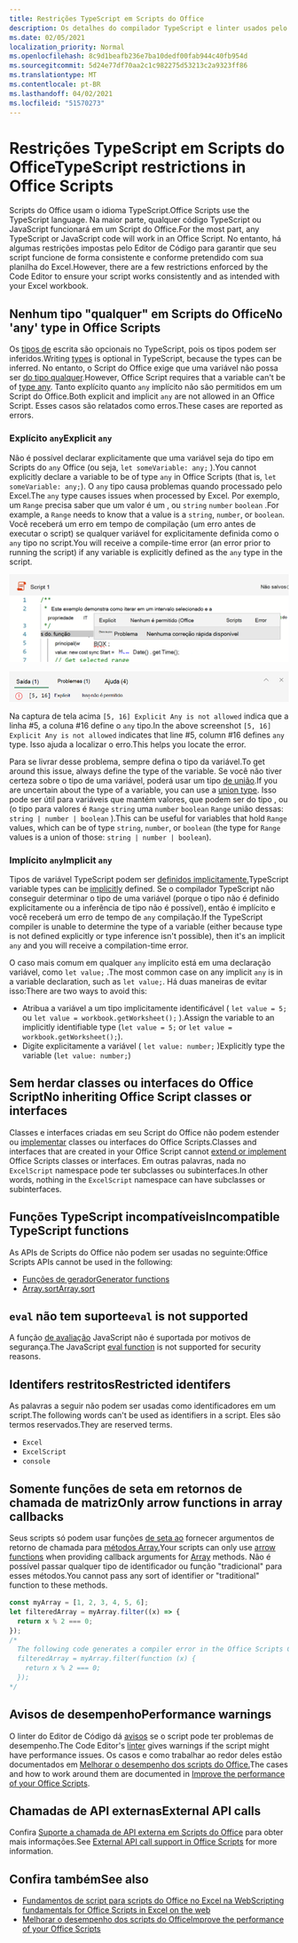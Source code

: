 ```yaml
---
title: Restrições TypeScript em Scripts do Office
description: Os detalhes do compilador TypeScript e linter usados pelo Editor de Código de Scripts do Office.
ms.date: 02/05/2021
localization_priority: Normal
ms.openlocfilehash: 8c9d1beafb236e7ba10dedf00fab944c40fb954d
ms.sourcegitcommit: 5d24e77df70aa2c1c982275d53213c2a9323ff86
ms.translationtype: MT
ms.contentlocale: pt-BR
ms.lasthandoff: 04/02/2021
ms.locfileid: "51570273"
---
```

# <a name="typescript-restrictions-in-office-scripts"></a><span data-ttu-id="4bce0-103">Restrições TypeScript em Scripts do Office</span><span class="sxs-lookup"><span data-stu-id="4bce0-103">TypeScript restrictions in Office Scripts</span></span>

<span data-ttu-id="4bce0-104">Scripts do Office usam o idioma TypeScript.</span><span class="sxs-lookup"><span data-stu-id="4bce0-104">Office Scripts use the TypeScript language.</span></span> <span data-ttu-id="4bce0-105">Na maior parte, qualquer código TypeScript ou JavaScript funcionará em um Script do Office.</span><span class="sxs-lookup"><span data-stu-id="4bce0-105">For the most part, any TypeScript or JavaScript code will work in an Office Script.</span></span> <span data-ttu-id="4bce0-106">No entanto, há algumas restrições impostas pelo Editor de Código para garantir que seu script funcione de forma consistente e conforme pretendido com sua planilha do Excel.</span><span class="sxs-lookup"><span data-stu-id="4bce0-106">However, there are a few restrictions enforced by the Code Editor to ensure your script works consistently and as intended with your Excel workbook.</span></span>

## <a name="no-any-type-in-office-scripts"></a><span data-ttu-id="4bce0-107">Nenhum tipo "qualquer" em Scripts do Office</span><span class="sxs-lookup"><span data-stu-id="4bce0-107">No 'any' type in Office Scripts</span></span>

<span data-ttu-id="4bce0-108">Os [tipos de](https://www.typescriptlang.org/docs/handbook/typescript-in-5-minutes.html) escrita são opcionais no TypeScript, pois os tipos podem ser inferidos.</span><span class="sxs-lookup"><span data-stu-id="4bce0-108">Writing [types](https://www.typescriptlang.org/docs/handbook/typescript-in-5-minutes.html) is optional in TypeScript, because the types can be inferred.</span></span> <span data-ttu-id="4bce0-109">No entanto, o Script do Office exige que uma variável não possa ser [do tipo qualquer](https://www.typescriptlang.org/docs/handbook/basic-types.html#any).</span><span class="sxs-lookup"><span data-stu-id="4bce0-109">However, Office Script requires that a variable can't be of [type any](https://www.typescriptlang.org/docs/handbook/basic-types.html#any).</span></span> <span data-ttu-id="4bce0-110">Tanto explícito quanto `any` implícito não são permitidos em um Script do Office.</span><span class="sxs-lookup"><span data-stu-id="4bce0-110">Both explicit and implicit `any` are not allowed in an Office Script.</span></span> <span data-ttu-id="4bce0-111">Esses casos são relatados como erros.</span><span class="sxs-lookup"><span data-stu-id="4bce0-111">These cases are reported as errors.</span></span>

### <a name="explicit-any"></a><span data-ttu-id="4bce0-112">Explícito `any`</span><span class="sxs-lookup"><span data-stu-id="4bce0-112">Explicit `any`</span></span>

<span data-ttu-id="4bce0-113">Não é possível declarar explicitamente que uma variável seja do tipo em Scripts do `any` Office (ou seja, `let someVariable: any;` ).</span><span class="sxs-lookup"><span data-stu-id="4bce0-113">You cannot explicitly declare a variable to be of type `any` in Office Scripts (that is, `let someVariable: any;`).</span></span> <span data-ttu-id="4bce0-114">O `any` tipo causa problemas quando processado pelo Excel.</span><span class="sxs-lookup"><span data-stu-id="4bce0-114">The `any` type causes issues when processed by Excel.</span></span> <span data-ttu-id="4bce0-115">Por exemplo, um `Range` precisa saber que um valor é um , ou `string` `number` `boolean` .</span><span class="sxs-lookup"><span data-stu-id="4bce0-115">For example, a `Range` needs to know that a value is a `string`, `number`, or `boolean`.</span></span> <span data-ttu-id="4bce0-116">Você receberá um erro em tempo de compilação (um erro antes de executar o script) se qualquer variável for explicitamente definida como o `any` tipo no script.</span><span class="sxs-lookup"><span data-stu-id="4bce0-116">You will receive a compile-time error (an error prior to running the script) if any variable is explicitly defined as the `any` type in the script.</span></span>

![A mensagem explícita no texto de foco do editor de código](../images/explicit-any-editor-message.png)

![O erro explícito na janela do console](../images/explicit-any-error-message.png)

<span data-ttu-id="4bce0-119">Na captura de tela acima `[5, 16] Explicit Any is not allowed` indica que a linha #5, a coluna #16 define o `any` tipo.</span><span class="sxs-lookup"><span data-stu-id="4bce0-119">In the above screenshot `[5, 16] Explicit Any is not allowed` indicates that line #5, column #16 defines `any` type.</span></span> <span data-ttu-id="4bce0-120">Isso ajuda a localizar o erro.</span><span class="sxs-lookup"><span data-stu-id="4bce0-120">This helps you locate the error.</span></span>

<span data-ttu-id="4bce0-121">Para se livrar desse problema, sempre defina o tipo da variável.</span><span class="sxs-lookup"><span data-stu-id="4bce0-121">To get around this issue, always define the type of the variable.</span></span> <span data-ttu-id="4bce0-122">Se você não tiver certeza sobre o tipo de uma variável, poderá usar um tipo [de união](https://www.typescriptlang.org/docs/handbook/unions-and-intersections.html).</span><span class="sxs-lookup"><span data-stu-id="4bce0-122">If you are uncertain about the type of a variable, you can use a [union type](https://www.typescriptlang.org/docs/handbook/unions-and-intersections.html).</span></span> <span data-ttu-id="4bce0-123">Isso pode ser útil para variáveis que mantém valores, que podem ser do tipo , ou (o tipo para valores é `Range` `string` uma `number` `boolean` `Range` união dessas: `string | number | boolean` ).</span><span class="sxs-lookup"><span data-stu-id="4bce0-123">This can be useful for variables that hold `Range` values, which can be of type `string`, `number`, or `boolean` (the type for `Range` values is a union of those: `string | number | boolean`).</span></span>

### <a name="implicit-any"></a><span data-ttu-id="4bce0-124">Implícito `any`</span><span class="sxs-lookup"><span data-stu-id="4bce0-124">Implicit `any`</span></span>

<span data-ttu-id="4bce0-125">Tipos de variável TypeScript podem ser [definidos implicitamente.](https://www.typescriptlang.org/docs/handbook/type-inference.html)</span><span class="sxs-lookup"><span data-stu-id="4bce0-125">TypeScript variable types can be [implicitly](https://www.typescriptlang.org/docs/handbook/type-inference.html) defined.</span></span> <span data-ttu-id="4bce0-126">Se o compilador TypeScript não conseguir determinar o tipo de uma variável (porque o tipo não é definido explicitamente ou a inferência de tipo não é possível), então é implícito e você receberá um erro de tempo de `any` compilação.</span><span class="sxs-lookup"><span data-stu-id="4bce0-126">If the TypeScript compiler is unable to determine the type of a variable (either because type is not defined explicitly or type inference isn't possible), then it's an implicit `any` and you will receive a compilation-time error.</span></span>

<span data-ttu-id="4bce0-127">O caso mais comum em qualquer `any` implícito está em uma declaração variável, como `let value;` .</span><span class="sxs-lookup"><span data-stu-id="4bce0-127">The most common case on any implicit `any` is in a variable declaration, such as `let value;`.</span></span> <span data-ttu-id="4bce0-128">Há duas maneiras de evitar isso:</span><span class="sxs-lookup"><span data-stu-id="4bce0-128">There are two ways to avoid this:</span></span>

* <span data-ttu-id="4bce0-129">Atribua a variável a um tipo implicitamente identificável ( `let value = 5;` ou `let value = workbook.getWorksheet();` ).</span><span class="sxs-lookup"><span data-stu-id="4bce0-129">Assign the variable to an implicitly identifiable type (`let value = 5;` or `let value = workbook.getWorksheet();`).</span></span>
* <span data-ttu-id="4bce0-130">Digite explicitamente a variável ( `let value: number;` )</span><span class="sxs-lookup"><span data-stu-id="4bce0-130">Explicitly type the variable (`let value: number;`)</span></span>

## <a name="no-inheriting-office-script-classes-or-interfaces"></a><span data-ttu-id="4bce0-131">Sem herdar classes ou interfaces do Office Script</span><span class="sxs-lookup"><span data-stu-id="4bce0-131">No inheriting Office Script classes or interfaces</span></span>

<span data-ttu-id="4bce0-132">Classes e interfaces criadas em seu Script do Office não podem estender ou [implementar](https://www.typescriptlang.org/docs/handbook/classes.html#inheritance) classes ou interfaces do Office Scripts.</span><span class="sxs-lookup"><span data-stu-id="4bce0-132">Classes and interfaces that are created in your Office Script cannot [extend or implement](https://www.typescriptlang.org/docs/handbook/classes.html#inheritance) Office Scripts classes or interfaces.</span></span> <span data-ttu-id="4bce0-133">Em outras palavras, nada no `ExcelScript` namespace pode ter subclasses ou subinterfaces.</span><span class="sxs-lookup"><span data-stu-id="4bce0-133">In other words, nothing in the `ExcelScript` namespace can have subclasses or subinterfaces.</span></span>

## <a name="incompatible-typescript-functions"></a><span data-ttu-id="4bce0-134">Funções TypeScript incompatíveis</span><span class="sxs-lookup"><span data-stu-id="4bce0-134">Incompatible TypeScript functions</span></span>

<span data-ttu-id="4bce0-135">As APIs de Scripts do Office não podem ser usadas no seguinte:</span><span class="sxs-lookup"><span data-stu-id="4bce0-135">Office Scripts APIs cannot be used in the following:</span></span>

* [<span data-ttu-id="4bce0-136">Funções de gerador</span><span class="sxs-lookup"><span data-stu-id="4bce0-136">Generator functions</span></span>](https://developer.mozilla.org/docs/Web/JavaScript/Guide/Iterators_and_Generators#generator_functions)
* [<span data-ttu-id="4bce0-137">Array.sort</span><span class="sxs-lookup"><span data-stu-id="4bce0-137">Array.sort</span></span>](https://developer.mozilla.org/docs/Web/JavaScript/Reference/Global_Objects/Array/sort)

## <a name="eval-is-not-supported"></a><span data-ttu-id="4bce0-138">`eval` não tem suporte</span><span class="sxs-lookup"><span data-stu-id="4bce0-138">`eval` is not supported</span></span>

<span data-ttu-id="4bce0-139">A função [de avaliação](https://developer.mozilla.org/docs/Web/JavaScript/Reference/Global_Objects/eval) JavaScript não é suportada por motivos de segurança.</span><span class="sxs-lookup"><span data-stu-id="4bce0-139">The JavaScript [eval function](https://developer.mozilla.org/docs/Web/JavaScript/Reference/Global_Objects/eval) is not supported for security reasons.</span></span>

## <a name="restricted-identifers"></a><span data-ttu-id="4bce0-140">Identifers restritos</span><span class="sxs-lookup"><span data-stu-id="4bce0-140">Restricted identifers</span></span>

<span data-ttu-id="4bce0-141">As palavras a seguir não podem ser usadas como identificadores em um script.</span><span class="sxs-lookup"><span data-stu-id="4bce0-141">The following words can't be used as identifiers in a script.</span></span> <span data-ttu-id="4bce0-142">Eles são termos reservados.</span><span class="sxs-lookup"><span data-stu-id="4bce0-142">They are reserved terms.</span></span>

* `Excel`
* `ExcelScript`
* `console`

## <a name="only-arrow-functions-in-array-callbacks"></a><span data-ttu-id="4bce0-143">Somente funções de seta em retornos de chamada de matriz</span><span class="sxs-lookup"><span data-stu-id="4bce0-143">Only arrow functions in array callbacks</span></span>

<span data-ttu-id="4bce0-144">Seus scripts só podem usar funções [de seta ao](https://developer.mozilla.org/docs/Web/JavaScript/Reference/Functions/Arrow_functions) fornecer argumentos de retorno de chamada para [métodos Array.](https://developer.mozilla.org/docs/Web/JavaScript/Reference/Global_Objects/Array)</span><span class="sxs-lookup"><span data-stu-id="4bce0-144">Your scripts can only use [arrow functions](https://developer.mozilla.org/docs/Web/JavaScript/Reference/Functions/Arrow_functions) when providing callback arguments for [Array](https://developer.mozilla.org/docs/Web/JavaScript/Reference/Global_Objects/Array) methods.</span></span> <span data-ttu-id="4bce0-145">Não é possível passar qualquer tipo de identificador ou função "tradicional" para esses métodos.</span><span class="sxs-lookup"><span data-stu-id="4bce0-145">You cannot pass any sort of identifier or "traditional" function to these methods.</span></span>

```TypeScript
const myArray = [1, 2, 3, 4, 5, 6];
let filteredArray = myArray.filter((x) => {
  return x % 2 === 0;
});
/*
  The following code generates a compiler error in the Office Scripts Code Editor.
  filteredArray = myArray.filter(function (x) {
    return x % 2 === 0;
  });
*/
```

## <a name="performance-warnings"></a><span data-ttu-id="4bce0-146">Avisos de desempenho</span><span class="sxs-lookup"><span data-stu-id="4bce0-146">Performance warnings</span></span>

<span data-ttu-id="4bce0-147">O linter do Editor de Código dá [avisos](https://wikipedia.org/wiki/Lint_(software)) se o script pode ter problemas de desempenho.</span><span class="sxs-lookup"><span data-stu-id="4bce0-147">The Code Editor's [linter](https://wikipedia.org/wiki/Lint_(software)) gives warnings if the script might have performance issues.</span></span> <span data-ttu-id="4bce0-148">Os casos e como trabalhar ao redor deles estão documentados em [Melhorar o desempenho dos scripts do Office.](web-client-performance.md)</span><span class="sxs-lookup"><span data-stu-id="4bce0-148">The cases and how to work around them are documented in [Improve the performance of your Office Scripts](web-client-performance.md).</span></span>

## <a name="external-api-calls"></a><span data-ttu-id="4bce0-149">Chamadas de API externas</span><span class="sxs-lookup"><span data-stu-id="4bce0-149">External API calls</span></span>

<span data-ttu-id="4bce0-150">Confira [Suporte a chamada de API externa em Scripts do Office](external-calls.md) para obter mais informações.</span><span class="sxs-lookup"><span data-stu-id="4bce0-150">See [External API call support in Office Scripts](external-calls.md) for more information.</span></span>

## <a name="see-also"></a><span data-ttu-id="4bce0-151">Confira também</span><span class="sxs-lookup"><span data-stu-id="4bce0-151">See also</span></span>

* [<span data-ttu-id="4bce0-152">Fundamentos de script para scripts do Office no Excel na Web</span><span class="sxs-lookup"><span data-stu-id="4bce0-152">Scripting fundamentals for Office Scripts in Excel on the web</span></span>](scripting-fundamentals.md)
* [<span data-ttu-id="4bce0-153">Melhorar o desempenho dos scripts do Office</span><span class="sxs-lookup"><span data-stu-id="4bce0-153">Improve the performance of your Office Scripts</span></span>](web-client-performance.md)
